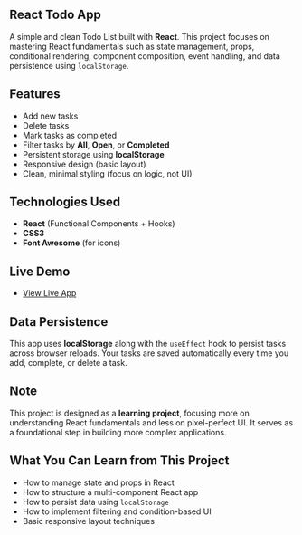 ## React Todo App

A simple and clean Todo List built with **React**. This project focuses on mastering React fundamentals such as state management, props, conditional rendering, component composition, event handling, and data persistence using `localStorage`.

## Features

- Add new tasks
- Delete tasks
- Mark tasks as completed
- Filter tasks by **All**, **Open**, or **Completed**  
- Persistent storage using **localStorage** 
- Responsive design (basic layout)
- Clean, minimal styling (focus on logic, not UI)

## Technologies Used

- **React** (Functional Components + Hooks)
- **CSS3**
- **Font Awesome** (for icons)

## Live Demo

- [View Live App](https://react-todo-app-ntk.netlify.app/)

## Data Persistence

This app uses **localStorage** along with the `useEffect` hook to persist tasks across browser reloads. Your tasks are saved automatically every time you add, complete, or delete a task.

## Note

This project is designed as a **learning project**, focusing more on understanding React fundamentals and less on pixel-perfect UI. It serves as a foundational step in building more complex applications.

## What You Can Learn from This Project

- How to manage state and props in React
- How to structure a multi-component React app
- How to persist data using `localStorage`
- How to implement filtering and condition-based UI
- Basic responsive layout techniques

